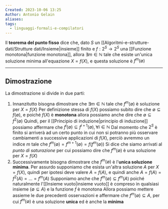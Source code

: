 ```yaml
---
Created: 2023-10-06 13:25
Author: Antonio Gelain
aliases: 
tags:
  - linguaggi-formali-e-compilatori
---
```


Il **teorema del punto fisso** dice che, dato $S$ un [[Algoritmi-e-strutture-dati/Strutture dati/Insieme|insieme]] finito e $f: 2^{S} \rightarrow 2^{S}$ una [[Funzione monotona|funzione monotona]], allora $\exists m \in \mathbb{N}$ tale che esiste un'unica soluzione minima all'equazione $X = f(X)$, e questa soluzione è $f^{m}(\emptyset)$

---

## Dimostrazione

La dimostrazione si divide in due parti:
1. Innanzitutto bisogna dimostrare che $\exists m \in \mathbb{N}$ tale che $f^{m}(\emptyset)$ è soluzione per $X = f(X)$
   Per definizione stessa di $f(X)$ possiamo subito dire che $\emptyset \subseteq f(\emptyset)$, e poiché $f(X)$ è **monotona** allora possiamo anche dire che $\emptyset \subseteq f^{2}(\emptyset)$
   Quindi, per il [[Principio di induzione|principio di induzione]] possiamo affermare che $f^{i}(\emptyset) \subseteq f^{i+1}(\emptyset), \forall i \in \mathbb{N}$
   Dal momento che $2^{S}$ è finito si arriverà ad un certo punto in cui non si potranno più osservare cambiamenti a successive applicazioni di $f(X)$, perciò avremmo un indice $m$ tale che $f^{m}(\emptyset) = f^{m+1}(\emptyset) = f(f^{m}(\emptyset))$
   Si dice che siamo arrivati al *punto di saturazione* per cui possiamo dire che $f^{m}(\emptyset)$ è una soluzione per $X = f(X)$
2. Successivamente bisogna dimostrare che $f^{m}(\emptyset)$ è l'**unica soluzione minima**.
   Per assurdo supponiamo che esista un'altra soluzione $A$ per $X = f(X)$, quindi per ipotesi deve valere $A = f(A)$, e quindi anche $A = f(A) = f^{2}(A) = ... = f^{m}(A)$
   Supponiamo anche che $f^{m}(\emptyset) \subseteq f^{m}(A)$ poiché naturalmente l'[[Insieme vuoto|insieme vuoto]] è compreso in qualsiasi insieme ($\emptyset \subseteq A$) e la funzione $f$ è monotona
   Allora possiamo mettere assieme le due precedenti osservazioni e affermare che $f^{m}(\emptyset) \subseteq A$, per cui $f^{m}(\emptyset)$ è una soluzione **unica** ed è anche la **minima**